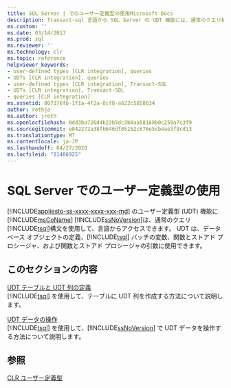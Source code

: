 ```yaml
---
title: SQL Server | でのユーザー定義型の使用Microsoft Docs
description: Transact-sql 言語から SQL Server の UDT 機能には、通常のクエリ構文を使用してアクセスできます。 UDT テーブルと列を定義し、UDT データを操作します。
ms.custom: ''
ms.date: 03/14/2017
ms.prod: sql
ms.reviewer: ''
ms.technology: clr
ms.topic: reference
helpviewer_keywords:
- user-defined types [CLR integration], queries
- UDTs [CLR integration], queries
- user-defined types [CLR integration], Transact-SQL
- UDTs [CLR integration], Transact-SQL
- queries [CLR integration]
ms.assetid: 807376fb-1f1a-4f2a-8cf8-a622c5858634
author: rothja
ms.author: jroth
ms.openlocfilehash: 0dd3ba726d4b23b5dc3b8aa58188b0c259a7c3f9
ms.sourcegitcommit: e042272a38fb646df05152c676e5cbeae3f9cd13
ms.translationtype: MT
ms.contentlocale: ja-JP
ms.lasthandoff: 04/27/2020
ms.locfileid: "81486925"
---
```

# <a name="working-with-user-defined-types-in-sql-server"></a>SQL Server でのユーザー定義型の使用
[!INCLUDE[appliesto-ss-xxxx-xxxx-xxx-md](../../includes/appliesto-ss-xxxx-xxxx-xxx-md.md)]
  のユーザー定義型 (UDT) 機能に[!INCLUDE[msCoName](../../includes/msconame-md.md)] [!INCLUDE[ssNoVersion](../../includes/ssnoversion-md.md)]は、通常のクエリ[!INCLUDE[tsql](../../includes/tsql-md.md)]構文を使用して、言語からアクセスできます。 UDT は、データベース オブジェクトの定義、[!INCLUDE[tsql](../../includes/tsql-md.md)] バッチの変数、関数とストアド プロシージャ、および関数とストアド プロシージャの引数に使用できます。  
  
## <a name="in-this-section"></a>このセクションの内容  
 [UDT テーブルと UDT 列の定義](../../relational-databases/clr-integration-database-objects-user-defined-types/working-with-user-defined-types-defining-udt-tables-and-columns.md)  
 [!INCLUDE[tsql](../../includes/tsql-md.md)] を使用して、テーブルに UDT 列を作成する方法について説明します。  
  
 [UDT データの操作](../../relational-databases/clr-integration-database-objects-user-defined-types/working-with-user-defined-types-manipulating-udt-data.md)  
 [!INCLUDE[tsql](../../includes/tsql-md.md)] を使用して、[!INCLUDE[ssNoVersion](../../includes/ssnoversion-md.md)] で UDT データを操作する方法について説明します。  
  
## <a name="see-also"></a>参照  
 [CLR ユーザー定義型](../../relational-databases/clr-integration-database-objects-user-defined-types/clr-user-defined-types.md)  
  
  
